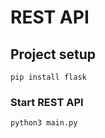 # REST API

## Project setup
```
pip install flask 
```

### Start REST API
```
python3 main.py
```
